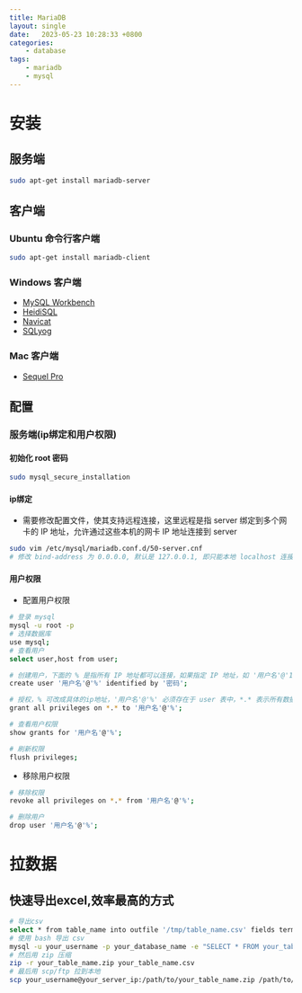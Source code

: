 ```yaml
---
title: MariaDB
layout: single
date:   2023-05-23 10:28:33 +0800
categories: 
    - database
tags:
    - mariadb
    - mysql
---
```


# 安装
## 服务端<a id="install-server"></a>
```bash
sudo apt-get install mariadb-server
```

## 客户端<a id="install-client"></a>
### Ubuntu 命令行客户端
```bash
sudo apt-get install mariadb-client
```

### Windows 客户端
- [MySQL Workbench](https://dev.mysql.com/downloads/workbench/)
- [HeidiSQL](https://www.heidisql.com/download.php)
- [Navicat](https://www.navicat.com.cn/download/navicat-premium)
- [SQLyog](https://www.webyog.com/en/downloads)

### Mac 客户端
- [Sequel Pro](https://sequelpro.com/download)

## 配置
### 服务端(ip绑定和用户权限)<a id="config-server"></a>
#### 初始化 root 密码
```bash
sudo mysql_secure_installation
```
#### ip绑定
- 需要修改配置文件，使其支持远程连接，这里远程是指 server 绑定到多个网卡的 IP 地址，允许通过这些本机的网卡 IP 地址连接到 server

```bash
sudo vim /etc/mysql/mariadb.conf.d/50-server.cnf
# 修改 bind-address 为 0.0.0.0, 默认是 127.0.0.1, 即只能本地 localhost 连接 ,然后重启服务

```
#### 用户权限
- 配置用户权限

```bash
# 登录 mysql
mysql -u root -p
# 选择数据库
use mysql;
# 查看用户
select user,host from user;

# 创建用户，下面的 % 是指所有 IP 地址都可以连接，如果指定 IP 地址，如 '用户名'@'192.168.10.8', 也可以用通配符指定网段 '用户名'@'192.168.10.%'
create user '用户名'@'%' identified by '密码';

# 授权，% 可改成具体的ip地址，'用户名'@'%' 必须存在于 user 表中，*.* 表示所有数据库，all privileges 表示所有权限
grant all privileges on *.* to '用户名'@'%';

# 查看用户权限
show grants for '用户名'@'%';

# 刷新权限
flush privileges;

```
- 移除用户权限

```bash
# 移除权限
revoke all privileges on *.* from '用户名'@'%';

# 删除用户
drop user '用户名'@'%';

```

# 拉数据
## 快速导出excel,效率最高的方式
```bash
# 导出csv
select * from table_name into outfile '/tmp/table_name.csv' fields terminated by ',' optionally enclosed by '"' escaped by '"' lines terminated by '\n';
# 使用 bash 导出 csv
mysql -u your_username -p your_database_name -e "SELECT * FROM your_table_name;" | sed 's/\t/","/g;s/"NULL"/""/g;s/^/"/;s/$/"/' > /path/to/export/directory/your_table_name.csv
# 然后用 zip 压缩
zip -r your_table_name.zip your_table_name.csv
# 最后用 scp/ftp 拉到本地
scp your_username@your_server_ip:/path/to/your_table_name.zip /path/to/your_local_directory

```
